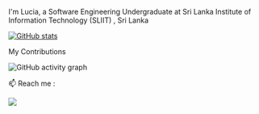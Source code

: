 
I'm Lucia, a Software Engineering Undergraduate at Sri Lanka Institute of Information Technology (SLIIT) , Sri Lanka

[![GitHub stats](https://github-readme-stats.vercel.app/api?username=smlucia&show_icons=true&theme=radical&count_private=true)](https://github.com/anuraghazra/github-readme-stats)

My Contributions

![GitHub activity graph](https://activity-graph.herokuapp.com/graph?username=smlucia&hide_border=true&theme=redical)


📫 Reach me :

[<img src="https://img.icons8.com/fluency/48/000000/linkedin.png"/>](https://www.linkedin.com/in/sm-lucia-07b93a220/)
